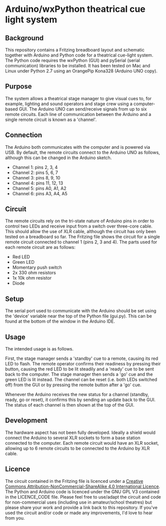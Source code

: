 Arduino/wxPython theatrical cue light system
============================================

Background
----------

This repository contains a Fritzing breadboard layout and schematic together with Arduino and Python code for a theatrical cue-light system. The Python code requires the wxPython (GUI) and pySerial (serial communication) libraries to be installed. It has been tested on Mac and Linux under Python 2.7 using an OrangePip Kona328 (Arduino UNO copy).

Purpose
-------

The system allows a theatrical stage manager to give visual cues to, for example, lighting and sound operators and stage crew using a computer-based GUI. The Arduino UNO can send/receive signals from up to six remote circuits. Each line of communication between the Arduino and a single remote circuit is known as a 'channel'.

Connection
----------

The Arduino both communicates with the computer and is powered via USB. By default, the remote circuits connect to the Arduino UNO as follows, although this can be changed in the Arduino sketch.

* Channel 1: pins 2, 3, 4
* Channel 2: pins 5, 6, 7
* Channel 3: pins 8, 9, 10
* Channel 4: pins 11, 12, 13
* Channel 5: pins A0, A1, A2
* Channel 6: pins A3, A4, A5

Circuit
-------

The remote circuits rely on the tri-state nature of Arduino pins in order to control two LEDs and receive input from a switch over three-core cable. This should allow the use of XLR cable, although the circuit has only been tested on a breadboard so far. The Fritzing file shows the circuit for a single remote circuit connected to channel 1 (pins 2, 3 and 4). The parts used for each remote circuit are as follows:

* Red LED
* Green LED
* Momentary push switch
* 2x 330 ohm resistors
* 1x 10k ohm resistor
* Diode

Setup
-----

The serial port used to communicate with the Arduino should be set using the 'device' variable near the top of the Python file (gui.py). This can be found at the bottom of the window in the Arduino IDE.

Usage
-----

The intended usage is as follows.

First, the stage manager sends a 'standby' cue to a remote, causing its red LED to flash. The remote operator confirms their readiness by pressing their button, causing the red LED to be lit steadily and a 'ready' cue to be sent back to the computer. The stage manager then sends a 'go' cue and the green LED is lit instead. The channel can be reset (i.e. both LEDs switched off) from the GUI or by pressing the remote button after a 'go' cue.

Whenever the Arduino receives the new status for a channel (standby, ready, go or reset), it confirms this by sending an update back to the GUI. The status of each channel is then shown at the top of the GUI.

Development
-----------

The hardware aspect has not been fully developed. Ideally a shield would connect the Arduino to several XLR sockets to form a base station connected to the computer. Each remote circuit would have an XLR socket, allowing up to 6 remote circuits to be connected to the Arduino by XLR cable.

Licence
-------

The circuit contained in the Fritzing file is licenced under a [Creative Commons Attribution-NonCommercial-ShareAlike 4.0 International Licence](http://creativecommons.org/licenses/by-nc-sa/4.0/). The Python and Arduino code is licenced under the GNU GPL V3 contained in the LICENCE_CODE file. Please feel free to use/adapt the circuit and code for non-commercial uses (including use in amateur/school theatres) but please share your work and provide a link back to this repository. If you've used the circuit and/or code or made any improvements, I'd love to hear from you.
